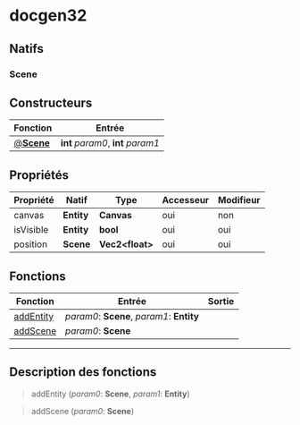 # docgen32

## Natifs
### Scene
## Constructeurs
|Fonction|Entrée|
|-|-|
|[@**Scene**](#ctor_0)|**int** *param0*, **int** *param1*|
## Propriétés
|Propriété|Natif|Type|Accesseur|Modifieur|
|-|-|-|-|-|
|canvas|**Entity**|**Canvas**|oui|non|
|isVisible|**Entity**|**bool**|oui|oui|
|position|**Scene**|**Vec2\<float>**|oui|oui|
## Fonctions
|Fonction|Entrée|Sortie|
|-|-|-|
|[addEntity](#func_0)|*param0*: **Scene**, *param1*: **Entity**||
|[addScene](#func_1)|*param0*: **Scene**||


***
## Description des fonctions

<a id="func_0"></a>
> addEntity (*param0*: **Scene**, *param1*: **Entity**)

<a id="func_1"></a>
> addScene (*param0*: **Scene**)

